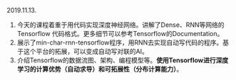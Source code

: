 2019.11.13.

1. 今天的课程着重于用代码实现深度神经网络。讲解了Dense、RNN等网络的Tensorflow 代码格式。更多细节可以参考Tensorflow的Documentation。
2. 展示了min-char-rnn-tensorflow程序，用RNN去实现自动写代码的程序。基于这个平台的拓展，可以变成自动写对联的AI。
3. 介绍Tensorflow的数据流图、架构、编程模型等。**使用Tensorflow进行深度学习的计算优势（自动求导）和可拓展性（分布计算能力）**。

